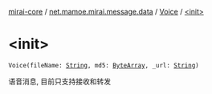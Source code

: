 [mirai-core](../../index.md) / [net.mamoe.mirai.message.data](../index.md) / [Voice](index.md) / [&lt;init&gt;](./-init-.md)

# &lt;init&gt;

`Voice(fileName: `[`String`](https://kotlinlang.org/api/latest/jvm/stdlib/kotlin/-string/index.html)`, md5: `[`ByteArray`](https://kotlinlang.org/api/latest/jvm/stdlib/kotlin/-byte-array/index.html)`, _url: `[`String`](https://kotlinlang.org/api/latest/jvm/stdlib/kotlin/-string/index.html)`)`

语音消息, 目前只支持接收和转发

